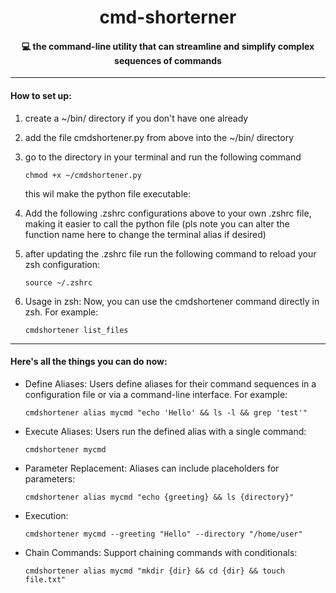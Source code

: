 <div align="center">
	
# cmd-shorterner

#### 💻 the command-line utility that can streamline and simplify complex sequences of commands

</div>

<hr> 

#### How to set up: 

1. create a ~/bin/ directory if you don't have one already

2. add the file cmdshortener.py from above into the ~/bin/ directory

3. go to the directory in your terminal and run the following command 
   ```
   chmod +x ~/cmdshortener.py
   ```
   this wil make the python file executable:

5. Add the following .zshrc configurations above to your own .zshrc file, making it easier to call the python file (pls note you can alter the function name here to change the terminal alias if desired)

6. after updating the .zshrc file run the following command to reload your zsh configuration:
   ```
   source ~/.zshrc
   ```

7. Usage in zsh: Now, you can use the cmdshortener command directly in zsh. For example:
    ```
   cmdshortener list_files
    ```


<hr> 

#### Here's all the things you can do now: 

- Define Aliases: Users define aliases for their command sequences in a configuration file or via a command-line interface. For example:

  ```
  cmdshortener alias mycmd "echo 'Hello' && ls -l && grep 'test'"
  ```



- Execute Aliases: Users run the defined alias with a single command:
	```
	cmdshortener mycmd
	```


- Parameter Replacement: Aliases can include placeholders for parameters:
	```
	cmdshortener alias mycmd "echo {greeting} && ls {directory}"
	```


- Execution:
	```
	cmdshortener mycmd --greeting "Hello" --directory "/home/user"
	```


- Chain Commands: Support chaining commands with conditionals:
	```
	cmdshortener alias mycmd "mkdir {dir} && cd {dir} && touch file.txt"
	```
